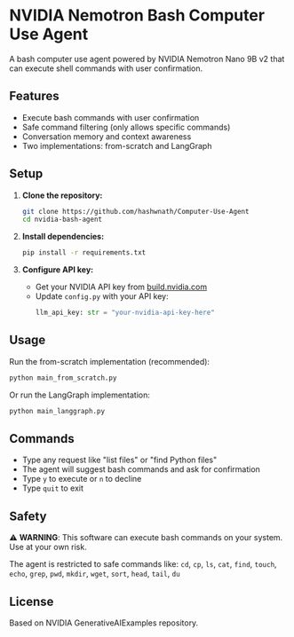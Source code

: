 # NVIDIA Nemotron Bash Computer Use Agent

A bash computer use agent powered by NVIDIA Nemotron Nano 9B v2 that can execute shell commands with user confirmation.

## Features

- Execute bash commands with user confirmation
- Safe command filtering (only allows specific commands)
- Conversation memory and context awareness
- Two implementations: from-scratch and LangGraph

## Setup

1. **Clone the repository:**
   ```bash
   git clone https://github.com/hashwnath/Computer-Use-Agent
   cd nvidia-bash-agent
   ```

2. **Install dependencies:**
   ```bash
   pip install -r requirements.txt
   ```

3. **Configure API key:**
   - Get your NVIDIA API key from [build.nvidia.com](https://build.nvidia.com/nvidia/nvidia-nemotron-nano-9b-v2)
   - Update `config.py` with your API key:
     ```python
     llm_api_key: str = "your-nvidia-api-key-here"
     ```

## Usage

Run the from-scratch implementation (recommended):
```bash
python main_from_scratch.py
```

Or run the LangGraph implementation:
```bash
python main_langgraph.py
```

## Commands

- Type any request like "list files" or "find Python files"
- The agent will suggest bash commands and ask for confirmation
- Type `y` to execute or `n` to decline
- Type `quit` to exit

## Safety

⚠️ **WARNING**: This software can execute bash commands on your system. Use at your own risk.

The agent is restricted to safe commands like: `cd`, `cp`, `ls`, `cat`, `find`, `touch`, `echo`, `grep`, `pwd`, `mkdir`, `wget`, `sort`, `head`, `tail`, `du`

## License

Based on NVIDIA GenerativeAIExamples repository.
